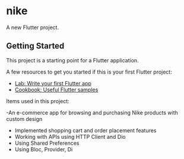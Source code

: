 # nike

A new Flutter project.

## Getting Started

This project is a starting point for a Flutter application.

A few resources to get you started if this is your first Flutter project:

- [Lab: Write your first Flutter app](https://docs.flutter.dev/get-started/codelab)
- [Cookbook: Useful Flutter samples](https://docs.flutter.dev/cookbook)

Items used in this project:

   -An e-commerce app for browsing and purchasing Nike products with custom
design
   - Implemented shopping cart and order placement features
   - Working with APIs using HTTP Client and Dio
   - Using Shared Preferences
   - Using Bloc, Provider, Di
